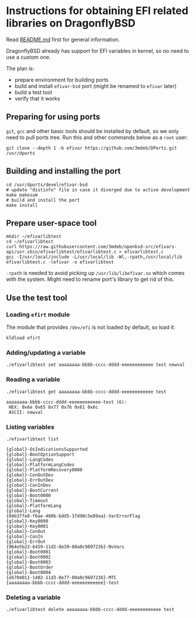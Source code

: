 # Instructions for obtaining EFI related libraries on DragonflyBSD

Read [README.md](./README.md) first for general information.

DragonflyBSD already has support for EFI variables in kernel, so no need to use
a custom one.

The plan is:
 * prepare environment for building ports
 * build and install `efivar-bsd` port (might be renamed to `efivar` later)
 * build a test tool
 * verify that it works

## Preparing for using ports

`git`, `gcc` and other basic tools should be installed by default, so we only
need to pull ports tree. Run this and other commands below as a `root` user:

```
git clone --depth 1 -b efivar https://github.com/3mdeb/DPorts.git /usr/dports
```

## Building and installing the port

```
cd /usr/dports/devel/efivar-bsd
# update "distinfo" file in case it diverged due to active development
make makesum
# build and install the port
make install
```

## Prepare user-space tool

```
mkdir ~/efivarlibtest
cd ~/efivarlibtest
curl https://raw.githubusercontent.com/3mdeb/openbsd-src/efivars-api/usr.sbin/efivarlibtest/efivarlibtest.c > efivarlibtest.c
gcc -I/usr/local/include -L/usr/local/lib -Wl,-rpath,/usr/local/lib efivarlibtest.c -lefivar -o efivarlibtest
```

`-rpath` is needed to avoid picking up `/usr/lib/libefivar.so` which comes with
the system. Might need to rename port's library to get rid of this.

## Use the test tool

### Loading `efirt` module

The module that provides `/dev/efi` is not loaded by default, so load it:

```
kldload efirt
```

### Adding/updating a variable

```
./efivarlibtest set aaaaaaaa-bbbb-cccc-dddd-eeeeeeeeeeee test newval
```

### Reading a variable

```
./efivarlibtest get aaaaaaaa-bbbb-cccc-dddd-eeeeeeeeeeee test
```

```
aaaaaaaa-bbbb-cccc-dddd-eeeeeeeeeeee-test (6):
 HEX: 0x6e 0x65 0x77 0x76 0x61 0x6c
 ASCII: newval
```

### Listing variables

```
./efivarlibtest list
```

```
{global}-OsIndicationsSupported
{global}-BootOptionSupport
{global}-LangCodes
{global}-PlatformLangCodes
{global}-PlatformRecovery0000
{global}-ConOutDev
{global}-ErrOutDev
{global}-ConInDev
{global}-BootCurrent
{global}-Boot0000
{global}-Timeout
{global}-PlatformLang
{global}-Lang
{04b37fe8-f6ae-480b-bdd5-37d98c5e89aa}-VarErrorFlag
{global}-Key0000
{global}-Key0001
{global}-ConOut
{global}-ConIn
{global}-ErrOut
{964e5b22-6459-11d2-8e39-00a0c969723b}-NvVars
{global}-Boot0001
{global}-Boot0002
{global}-Boot0003
{global}-BootOrder
{global}-Boot0004
{eb704011-1402-11d3-8e77-00a0c969723b}-MTC
{aaaaaaaa-bbbb-cccc-dddd-eeeeeeeeeeee}-test
```

### Deleting a variable

```
./efivarlibtest delete aaaaaaaa-bbbb-cccc-dddd-eeeeeeeeeeee test
```

